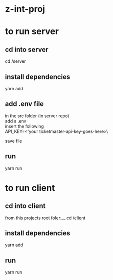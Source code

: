 # z-int-proj

# to run server

## cd into server

cd /server

## install dependencies

yarn add

## add .env file

in the src folder (in server repo)\
add a .env\
insert the following\
API_KEY=<'your ticketmaster-api-key-goes-here>\

save file

## run

yarn run

# to run client

## cd into client

from this projects root foler:\_\_
cd /client

## install dependencies

yarn add

## run

yarn run
